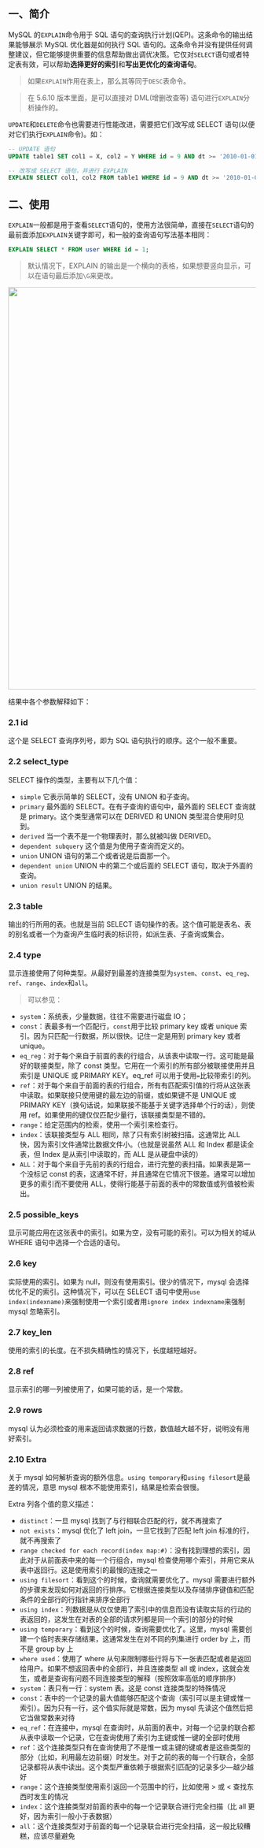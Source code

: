 ## 一、简介

MySQL 的`EXPLAIN`命令用于 SQL 语句的查询执行计划(QEP)。这条命令的输出结果能够展示 MySQL 优化器是如何执行 SQL 语句的。这条命令并没有提供任何调整建议，但它能够提供重要的信息帮助做出调优决策。它仅对`SELECT`语句或者特定表有效，可以帮助**选择更好的索引**和**写出更优化的查询语句**。

> 如果`EXPLAIN`作用在表上，那么其等同于`DESC`表命令。

> 在 5.6.10 版本里面，是可以直接对 DML(增删改查等) 语句进行`EXPLAIN`分析操作的。

`UPDATE`和`DELETE`命令也需要进行性能改进，需要把它们改写成 SELECT 语句(以便对它们执行`EXPLAIN`命令)。如：

```sql
-- UPDATE 语句
UPDATE table1 SET col1 = X, col2 = Y WHERE id = 9 AND dt >= '2010-01-01';

-- 改写成 SELECT 语句，并进行 EXPLAIN
EXPLAIN SELECT col1, col2 FROM table1 WHERE id = 9 AND dt >= '2010-01-01';
```

## 二、使用

`EXPLAIN`一般都是用于查看`SELECT`语句的，使用方法很简单，直接在`SELECT`语句的最前面添加`EXPLAIN`关键字即可，和一般的查询语句写法基本相同：

```sql
EXPLAIN SELECT * FROM user WHERE id = 1;
```

> 默认情况下，EXPLAIN 的输出是一个横向的表格，如果想要竖向显示，可以在语句最后添加`\G`来更改。

<img src="http://cnd.qiniu.lin07ux.cn/markdown/1473954724661.png" width="817"/>

结果中各个参数解释如下：

### 2.1 id

这个是 SELECT 查询序列号，即为 SQL 语句执行的顺序。这个一般不重要。

### 2.2 select_type

SELECT 操作的类型，主要有以下几个值：

* `simple` 它表示简单的 SELECT，没有 UNION 和子查询。
* `primary` 最外面的 SELECT。在有子查询的语句中，最外面的 SELECT 查询就是 primary。这个类型通常可以在 DERIVED 和 UNION 类型混合使用时见到。
* `derived` 当一个表不是一个物理表时，那么就被叫做 DERIVED。
* `dependent subquery` 这个值是为使用子查询而定义的。
* `union` UNION 语句的第二个或者说是后面那一个。
* `dependent union` UNION 中的第二个或后面的 SELECT 语句，取决于外面的查询。
* `union result` UNION 的结果。

### 2.3 table

输出的行所用的表。也就是当前 SELECT 语句操作的表。这个值可能是表名、表的别名或者一个为查询产生临时表的标识符，如派生表、子查询或集合。

### 2.4 type

显示连接使用了何种类型。从最好到最差的连接类型为`system`、`const`、`eq_reg`、`ref`、`range`、`index`和`all`。

> 可以参见：[](../知识点/EXPLAIN%20type%20各值的含义.md)

* `system`：系统表，少量数据，往往不需要进行磁盘 IO；
* `const`：表最多有一个匹配行，`const`用于比较 primary key 或者 unique 索引。因为只匹配一行数据，所以很快。记住一定是用到 primary key 或者 unique。
* `eq_reg`：对于每个来自于前面的表的行组合，从该表中读取一行。这可能是最好的联接类型，除了 const 类型。它用在一个索引的所有部分被联接使用并且索引是 UNIQUE 或 PRIMARY KEY。eq_ref 可以用于使用`=`比较带索引的列。
* `ref`：对于每个来自于前面的表的行组合，所有有匹配索引值的行将从这张表中读取。如果联接只使用键的最左边的前缀，或如果键不是 UNIQUE 或 PRIMARY KEY（换句话说，如果联接不能基于关键字选择单个行的话），则使用 ref。如果使用的键仅仅匹配少量行，该联接类型是不错的。
* `range`：给定范围内的检索，使用一个索引来检查行。
* `index`：该联接类型与 ALL 相同，除了只有索引树被扫描。这通常比 ALL 快，因为索引文件通常比数据文件小。（也就是说虽然 ALL 和 Index 都是读全表，但 Index 是从索引中读取的，而 ALL 是从硬盘中读的）
* `ALL`：对于每个来自于先前的表的行组合，进行完整的表扫描。如果表是第一个没标记 const 的表，这通常不好，并且通常在它情况下很差。通常可以增加更多的索引而不要使用 ALL，使得行能基于前面的表中的常数值或列值被检索出。

### 2.5 possible_keys

显示可能应用在这张表中的索引。如果为空，没有可能的索引。可以为相关的域从 WHERE 语句中选择一个合适的语句。

### 2.6 key

实际使用的索引。如果为 null，则没有使用索引。很少的情况下，mysql 会选择优化不足的索引。这种情况下，可以在 SELECT 语句中使用`use index(indexname)`来强制使用一个索引或者用`ignore index indexname`来强制 mysql 忽略索引。

### 2.7 key_len

使用的索引的长度。在不损失精确性的情况下，长度越短越好。

### 2.8 ref

显示索引的哪一列被使用了，如果可能的话，是一个常数。

### 2.9 rows

mysql 认为必须检查的用来返回请求数据的行数，数值越大越不好，说明没有用好索引。

### 2.10 Extra

关于 mysql 如何解析查询的额外信息。`using temporary`和`using filesort`是最差的情况，意思 mysql 根本不能使用索引，结果是检索会很慢。

Extra 列各个值的意义描述：

* `distinct`：一旦 mysql 找到了与行相联合匹配的行，就不再搜索了
* `not exists`：mysql 优化了 left join，一旦它找到了匹配 left join 标准的行，就不再搜索了
* `range checked for each record(index map:#)`：没有找到理想的索引，因此对于从前面表中来的每一个行组合，mysql 检查使用哪个索引，并用它来从表中返回行。这是使用索引的最慢的连接之一
* `using filesort`：看到这个的时候，查询就需要优化了。mysql 需要进行额外的步骤来发现如何对返回的行排序。它根据连接类型以及存储排序键值和匹配条件的全部行的行指针来排序全部行
* `using index`：列数据是从仅仅使用了索引中的信息而没有读取实际的行动的表返回的，这发生在对表的全部的请求列都是同一个索引的部分的时候
* `using temporary`：看到这个的时候，查询需要优化了。这里，mysql 需要创建一个临时表来存储结果，这通常发生在对不同的列集进行 order by 上，而不是 group by 上
* `where used`：使用了 where 从句来限制哪些行将与下一张表匹配或者是返回给用户。如果不想返回表中的全部行，并且连接类型 all 或 index，这就会发生，或者是查询有问题不同连接类型的解释（按照效率高低的顺序排序）
* `system`：表只有一行：system 表。这是 const 连接类型的特殊情况
* `const`：表中的一个记录的最大值能够匹配这个查询（索引可以是主键或惟一索引）。因为只有一行，这个值实际就是常数，因为 mysql 先读这个值然后把它当做常数来对待
* `eq_ref`：在连接中，mysql 在查询时，从前面的表中，对每一个记录的联合都从表中读取一个记录，它在查询使用了索引为主键或惟一键的全部时使用
* `ref`：这个连接类型只有在查询使用了不是惟一或主键的键或者是这些类型的部分（比如，利用最左边前缀）时发生。对于之前的表的每一个行联合，全部记录都将从表中读出。这个类型严重依赖于根据索引匹配的记录多少—越少越好
* `range`：这个连接类型使用索引返回一个范围中的行，比如使用 > 或 < 查找东西时发生的情况
* `index`：这个连接类型对前面的表中的每一个记录联合进行完全扫描（比 all 更好，因为索引一般小于表数据）
* `all`：这个连接类型对于前面的每一个记录联合进行完全扫描，这一般比较糟糕，应该尽量避免



